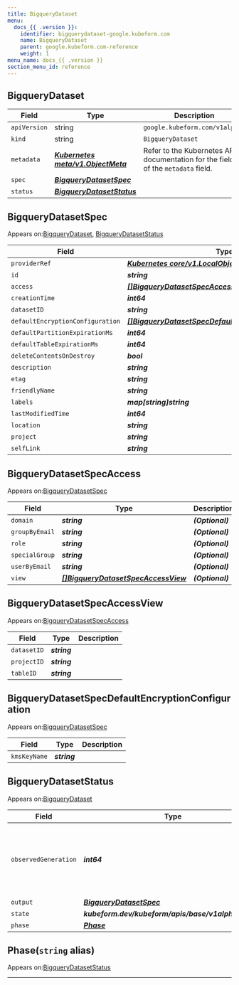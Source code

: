 ```yaml
---
title: BigqueryDataset
menu:
  docs_{{ .version }}:
    identifier: bigquerydataset-google.kubeform.com
    name: BigqueryDataset
    parent: google.kubeform.com-reference
    weight: 1
menu_name: docs_{{ .version }}
section_menu_id: reference
---
```


## BigqueryDataset
| Field | Type | Description |
| ------ | ----- | ----------- |
| `apiVersion` | string | `google.kubeform.com/v1alpha1` |
|    `kind` | string | `BigqueryDataset` |
| `metadata` | ***[Kubernetes meta/v1.ObjectMeta](https://v1-18.docs.kubernetes.io/docs/reference/generated/kubernetes-api/v1.18/#objectmeta-v1-meta)***|Refer to the Kubernetes API documentation for the fields of the `metadata` field.|
| `spec` | ***[BigqueryDatasetSpec](#bigquerydatasetspec)***||
| `status` | ***[BigqueryDatasetStatus](#bigquerydatasetstatus)***||
## BigqueryDatasetSpec

Appears on:[BigqueryDataset](#bigquerydataset), [BigqueryDatasetStatus](#bigquerydatasetstatus)

| Field | Type | Description |
| ------ | ----- | ----------- |
| `providerRef` | ***[Kubernetes core/v1.LocalObjectReference](https://v1-18.docs.kubernetes.io/docs/reference/generated/kubernetes-api/v1.18/#localobjectreference-v1-core)***||
| `id` | ***string***||
| `access` | ***[[]BigqueryDatasetSpecAccess](#bigquerydatasetspecaccess)***| ***(Optional)*** |
| `creationTime` | ***int64***| ***(Optional)*** |
| `datasetID` | ***string***||
| `defaultEncryptionConfiguration` | ***[[]BigqueryDatasetSpecDefaultEncryptionConfiguration](#bigquerydatasetspecdefaultencryptionconfiguration)***| ***(Optional)*** |
| `defaultPartitionExpirationMs` | ***int64***| ***(Optional)*** |
| `defaultTableExpirationMs` | ***int64***| ***(Optional)*** |
| `deleteContentsOnDestroy` | ***bool***| ***(Optional)*** |
| `description` | ***string***| ***(Optional)*** |
| `etag` | ***string***| ***(Optional)*** |
| `friendlyName` | ***string***| ***(Optional)*** |
| `labels` | ***map[string]string***| ***(Optional)*** |
| `lastModifiedTime` | ***int64***| ***(Optional)*** |
| `location` | ***string***| ***(Optional)*** |
| `project` | ***string***| ***(Optional)*** |
| `selfLink` | ***string***| ***(Optional)*** |
## BigqueryDatasetSpecAccess

Appears on:[BigqueryDatasetSpec](#bigquerydatasetspec)

| Field | Type | Description |
| ------ | ----- | ----------- |
| `domain` | ***string***| ***(Optional)*** |
| `groupByEmail` | ***string***| ***(Optional)*** |
| `role` | ***string***| ***(Optional)*** |
| `specialGroup` | ***string***| ***(Optional)*** |
| `userByEmail` | ***string***| ***(Optional)*** |
| `view` | ***[[]BigqueryDatasetSpecAccessView](#bigquerydatasetspecaccessview)***| ***(Optional)*** |
## BigqueryDatasetSpecAccessView

Appears on:[BigqueryDatasetSpecAccess](#bigquerydatasetspecaccess)

| Field | Type | Description |
| ------ | ----- | ----------- |
| `datasetID` | ***string***||
| `projectID` | ***string***||
| `tableID` | ***string***||
## BigqueryDatasetSpecDefaultEncryptionConfiguration

Appears on:[BigqueryDatasetSpec](#bigquerydatasetspec)

| Field | Type | Description |
| ------ | ----- | ----------- |
| `kmsKeyName` | ***string***||
## BigqueryDatasetStatus

Appears on:[BigqueryDataset](#bigquerydataset)

| Field | Type | Description |
| ------ | ----- | ----------- |
| `observedGeneration` | ***int64***| ***(Optional)*** Resource generation, which is updated on mutation by the API Server.|
| `output` | ***[BigqueryDatasetSpec](#bigquerydatasetspec)***| ***(Optional)*** |
| `state` | ***kubeform.dev/kubeform/apis/base/v1alpha1.State***| ***(Optional)*** |
| `phase` | ***[Phase](#phase)***| ***(Optional)*** |
## Phase(`string` alias)

Appears on:[BigqueryDatasetStatus](#bigquerydatasetstatus)

---
